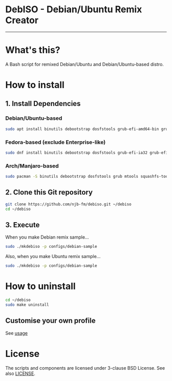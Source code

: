 # DebISO - Debian/Ubuntu Remix Creator
----
# What's this?
A Bash script for remixed Debian/Ubuntu and Debian/Ubuntu-based distro.

# How to install
## 1. Install Dependencies
### Debian/Ubuntu-based
```bash
sudo apt install binutils debootstrap dosfstools grub-efi-amd64-bin grub-efi-ia32-bin grub-pc-bin mtools squashfs-tools unzip xorriso
```

### Fedora-based (exclude Enterprise-like)
```bash
sudo dnf install binutils debootstrap dosfstools grub-efi-ia32 grub-efi-x64 grub-pc mtools squashfs-tools unzip xorriso
```

### Arch/Manjaro-based
```bash
sudo pacman -S binutils debootstrap dosfstools grub mtools squashfs-tools unzip xorriso
```

## 2. Clone this Git repository
```bash
git clone https://github.com/njb-fm/debiso.git ~/debiso
cd ~/debiso
```

## 3. Execute
When you make Debian remix sample...
```bash
sudo ./mkdebiso -p configs/debian-sample
```

Also, when you make Ubuntu remix sample...
```bash
sudo ./mkdebiso -p configs/debian-sample
```

# How to uninstall
```bash
cd ~/debiso
sudo make uninstall
```

## Customise your own profile
See [usage](https://github.com/njb-fm/debiso/wiki/usage)

# License
The scripts and components are licensed under 3-clause BSD License. See  also [LICENSE](LICENSE).
